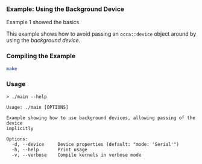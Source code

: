 ### Example: Using the Background Device

Example 1 showed the basics

This example shows how to avoid passing an `occa::device` object around by using the _background device_.

### Compiling the Example

```bash
make
```

### Usage

```
> ./main --help

Usage: ./main [OPTIONS]

Example showing how to use background devices, allowing passing of the device
implicitly

Options:
  -d, --device     Device properties (default: "mode: 'Serial'")
  -h, --help       Print usage
  -v, --verbose    Compile kernels in verbose mode
```
